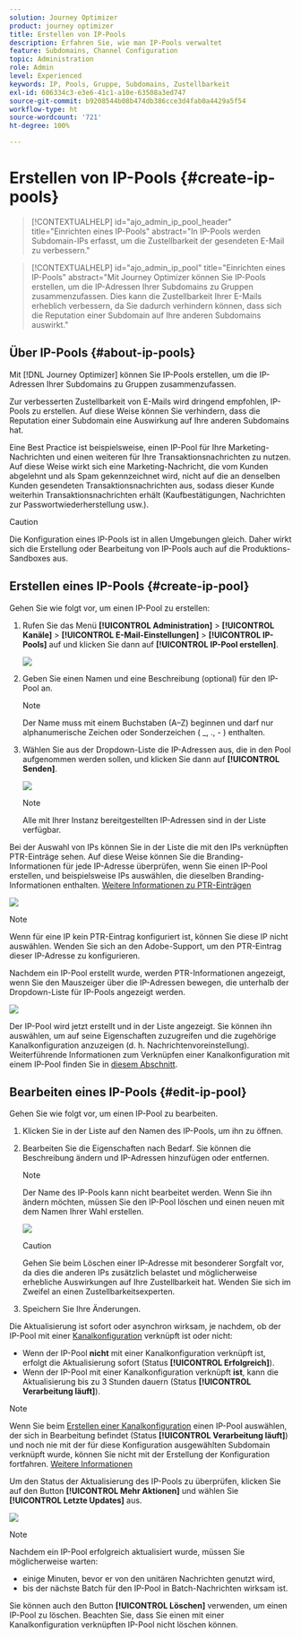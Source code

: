 ```yaml
---
solution: Journey Optimizer
product: journey optimizer
title: Erstellen von IP-Pools
description: Erfahren Sie, wie man IP-Pools verwaltet
feature: Subdomains, Channel Configuration
topic: Administration
role: Admin
level: Experienced
keywords: IP, Pools, Gruppe, Subdomains, Zustellbarkeit
exl-id: 606334c3-e3e6-41c1-a10e-63508a3ed747
source-git-commit: b9208544b08b474db386cce3d4fab0a4429a5f54
workflow-type: ht
source-wordcount: '721'
ht-degree: 100%

---
```


# Erstellen von IP-Pools {#create-ip-pools}

>[!CONTEXTUALHELP]
>id="ajo_admin_ip_pool_header"
>title="Einrichten eines IP-Pools"
>abstract="In IP-Pools werden Subdomain-IPs erfasst, um die Zustellbarkeit der gesendeten E-Mail zu verbessern."

>[!CONTEXTUALHELP]
>id="ajo_admin_ip_pool"
>title="Einrichten eines IP-Pools"
>abstract="Mit Journey Optimizer können Sie IP-Pools erstellen, um die IP-Adressen Ihrer Subdomains zu Gruppen zusammenzufassen. Dies kann die Zustellbarkeit Ihrer E-Mails erheblich verbessern, da Sie dadurch verhindern können, dass sich die Reputation einer Subdomain auf Ihre anderen Subdomains auswirkt."

## Über IP-Pools {#about-ip-pools}

Mit [!DNL Journey Optimizer] können Sie IP-Pools erstellen, um die IP-Adressen Ihrer Subdomains zu Gruppen zusammenzufassen.

Zur verbesserten Zustellbarkeit von E-Mails wird dringend empfohlen, IP-Pools zu erstellen. Auf diese Weise können Sie verhindern, dass die Reputation einer Subdomain eine Auswirkung auf Ihre anderen Subdomains hat.

Eine Best Practice ist beispielsweise, einen IP-Pool für Ihre Marketing-Nachrichten und einen weiteren für Ihre Transaktionsnachrichten zu nutzen. Auf diese Weise wirkt sich eine Marketing-Nachricht, die vom Kunden abgelehnt und als Spam gekennzeichnet wird, nicht auf die an denselben Kunden gesendeten Transaktionsnachrichten aus, sodass dieser Kunde weiterhin Transaktionsnachrichten erhält (Kaufbestätigungen, Nachrichten zur Passwortwiederherstellung usw.).

>[!CAUTION]
>
>Die Konfiguration eines IP-Pools ist in allen Umgebungen gleich. Daher wirkt sich die Erstellung oder Bearbeitung von IP-Pools auch auf die Produktions-Sandboxes aus.

## Erstellen eines IP-Pools {#create-ip-pool}

Gehen Sie wie folgt vor, um einen IP-Pool zu erstellen:

1. Rufen Sie das Menü **[!UICONTROL Administration]** > **[!UICONTROL Kanäle]** > **[!UICONTROL E-Mail-Einstellungen]** > **[!UICONTROL IP-Pools]** auf und klicken Sie dann auf **[!UICONTROL IP-Pool erstellen]**.

   ![](assets/ip-pool-create.png)

1. Geben Sie einen Namen und eine Beschreibung (optional) für den IP-Pool an.

   >[!NOTE]
   >
   >Der Name muss mit einem Buchstaben (A–Z) beginnen und darf nur alphanumerische Zeichen oder Sonderzeichen ( _, ., - ) enthalten.

1. Wählen Sie aus der Dropdown-Liste die IP-Adressen aus, die in den Pool aufgenommen werden sollen, und klicken Sie dann auf **[!UICONTROL Senden]**.

   ![](assets/ip-pool-config.png)

   >[!NOTE]
   >
   >Alle mit Ihrer Instanz bereitgestellten IP-Adressen sind in der Liste verfügbar.

Bei der Auswahl von IPs können Sie in der Liste die mit den IPs verknüpften PTR-Einträge sehen. Auf diese Weise können Sie die Branding-Informationen für jede IP-Adresse überprüfen, wenn Sie einen IP-Pool erstellen, und beispielsweise IPs auswählen, die dieselben Branding-Informationen enthalten. [Weitere Informationen zu PTR-Einträgen](ptr-records.md)

![](assets/ip-pool-ptr-record.png)

>[!NOTE]
>
>Wenn für eine IP kein PTR-Eintrag konfiguriert ist, können Sie diese IP nicht auswählen. Wenden Sie sich an den Adobe-Support, um den PTR-Eintrag dieser IP-Adresse zu konfigurieren.

Nachdem ein IP-Pool erstellt wurde, werden PTR-Informationen angezeigt, wenn Sie den Mauszeiger über die IP-Adressen bewegen, die unterhalb der Dropdown-Liste für IP-Pools angezeigt werden.

![](assets/ip-pool-ptr-record-tooltip.png)

Der IP-Pool wird jetzt erstellt und in der Liste angezeigt. Sie können ihn auswählen, um auf seine Eigenschaften zuzugreifen und die zugehörige Kanalkonfiguration anzuzeigen (d. h. Nachrichtenvoreinstellung). Weiterführende Informationen zum Verknüpfen einer Kanalkonfiguration mit einem IP-Pool finden Sie in [diesem Abschnitt](channel-surfaces.md).

## Bearbeiten eines IP-Pools {#edit-ip-pool}

Gehen Sie wie folgt vor, um einen IP-Pool zu bearbeiten.

1. Klicken Sie in der Liste auf den Namen des IP-Pools, um ihn zu öffnen.

1. Bearbeiten Sie die Eigenschaften nach Bedarf. Sie können die Beschreibung ändern und IP-Adressen hinzufügen oder entfernen.

   >[!NOTE]
   >
   >Der Name des IP-Pools kann nicht bearbeitet werden. Wenn Sie ihn ändern möchten, müssen Sie den IP-Pool löschen und einen neuen mit dem Namen Ihrer Wahl erstellen.

   ![](assets/ip-pool-edit.png)

   >[!CAUTION]
   >
   >Gehen Sie beim Löschen einer IP-Adresse mit besonderer Sorgfalt vor, da dies die anderen IPs zusätzlich belastet und möglicherweise erhebliche Auswirkungen auf Ihre Zustellbarkeit hat. Wenden Sie sich im Zweifel an einen Zustellbarkeitsexperten.

1. Speichern Sie Ihre Änderungen.

Die Aktualisierung ist sofort oder asynchron wirksam, je nachdem, ob der IP-Pool mit einer [Kanalkonfiguration](channel-surfaces.md) verknüpft ist oder nicht:

* Wenn der IP-Pool **nicht** mit einer Kanalkonfiguration verknüpft ist, erfolgt die Aktualisierung sofort (Status **[!UICONTROL Erfolgreich]**).
* Wenn der IP-Pool mit einer Kanalkonfiguration verknüpft **ist**, kann die Aktualisierung bis zu 3 Stunden dauern (Status **[!UICONTROL Verarbeitung läuft]**).

>[!NOTE]
>
>Wenn Sie beim [Erstellen einer Kanalkonfiguration](channel-surfaces.md#create-channel-surface) einen IP-Pool auswählen, der sich in Bearbeitung befindet (Status **[!UICONTROL Verarbeitung läuft]**) und noch nie mit der für diese Konfiguration ausgewählten Subdomain verknüpft wurde, können Sie nicht mit der Erstellung der Konfiguration fortfahren. [Weitere Informationen](channel-surfaces.md#subdomains-and-ip-pools)

Um den Status der Aktualisierung des IP-Pools zu überprüfen, klicken Sie auf den Button **[!UICONTROL Mehr Aktionen]** und wählen Sie **[!UICONTROL Letzte Updates]** aus.

![](assets/ip-pool-recent-update.png)

>[!NOTE]
>
>Nachdem ein IP-Pool erfolgreich aktualisiert wurde, müssen Sie möglicherweise warten:
>* einige Minuten, bevor er von den unitären Nachrichten genutzt wird,
>* bis der nächste Batch für den IP-Pool in Batch-Nachrichten wirksam ist.

Sie können auch den Button **[!UICONTROL Löschen]** verwenden, um einen IP-Pool zu löschen. Beachten Sie, dass Sie einen mit einer Kanalkonfiguration verknüpften IP-Pool nicht löschen können.


